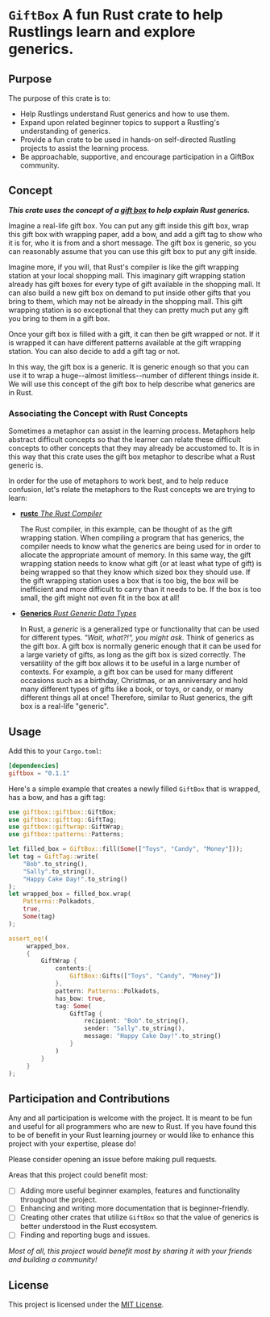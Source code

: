 # `GiftBox` A fun Rust crate to help Rustlings learn and explore generics.

## Purpose

The purpose of this crate is to:
* Help Rustlings understand Rust generics and how to use them.
* Expand upon related beginner topics to support a Rustling's understanding of generics.
* Provide a fun crate to be used in hands-on self-directed Rustling projects to assist the
learning process.
* Be approachable, supportive, and encourage participation in a GiftBox community.

## Concept

***This crate uses the concept of a
[gift box](https://en.wikipedia.org/wiki/Decorative_box#Gift_box) to help explain Rust
generics.***

Imagine a real-life gift box. You can put any gift inside this gift box, wrap this
gift box with wrapping paper, add a bow, and add a gift tag to show who it is for, who it is
from and a short message. The gift box is generic, so you can reasonably assume that you can use
this gift box to put any gift inside.

Imagine more, if you will, that Rust's compiler is like the gift wrapping station at your local
shopping mall. This imaginary gift wrapping station already has gift boxes for every type of
gift available in the shopping mall. It can also build a new gift box on demand to put inside
other gifts that you bring to them, which may not be already in the shopping mall. This gift
wrapping station is so exceptional that they can pretty much put any gift you bring to them in
a gift box.

Once your gift box is filled with a gift, it can then be gift wrapped or not. If it is wrapped
it can have different patterns available at the gift wrapping station. You can also decide to
add a gift tag or not.

In this way, the gift box is a generic. It is generic enough so that you can use it to wrap a
huge--almost limitless--number of different things inside it. We will use this concept of the
gift box to help describe what generics are in Rust.

### Associating the Concept with Rust Concepts

Sometimes a metaphor can assist in the learning process. Metaphors help abstract difficult
concepts so that the learner can relate these difficult concepts to other concepts that they may
already be accustomed to. It is in this way that this crate uses the gift box metaphor to
describe what a Rust generic is.

In order for the use of metaphors to work best, and to help reduce confusion, let's relate the
metaphors to the Rust concepts we are trying to learn:

* [**rustc** *The Rust Compiler*](https://doc.rust-lang.org/rustc/what-is-rustc.html)

    The Rust compiler, in this example, can be thought of as the gift wrapping station. When
    compiling a program that has generics, the compiler needs to know what the generics are
    being used for in order to allocate the appropriate amount of memory. In this same way, the
    gift wrapping station needs to know what gift (or at least what type of gift) is being
    wrapped so that they know which sized box they should use. If the gift wrapping station uses
    a box that is too big, the box will be inefficient and more difficult to carry than it needs
    to be. If the box is too small, the gift might not even fit in the box at all!

* [**Generics** *Rust Generic Data Types*](https://doc.rust-lang.org/book/ch10-01-syntax.html)

    In Rust, a *generic* is a generalized type or functionality that can be used for different
    types. *"Wait, what?!", you might ask.* Think of generics as the gift box. A gift box is
    normally generic enough that it can be used for a large variety of gifts, as long as the
    gift box is sized correctly. The versatility of the gift box allows it to be useful in a
    large number of contexts. For example, a gift box can be used for many different occasions
    such as a birthday, Christmas, or an anniversary and hold many different types of gifts like
    a book, or toys, or candy, or many different things all at once! Therefore, similar to Rust
    generics, the gift box is a real-life "generic".

## Usage

Add this to your `Cargo.toml`:

```toml
[dependencies]
giftbox = "0.1.1"
```

Here's a simple example that creates a newly filled `GiftBox` that is wrapped, has a bow, and has a gift tag:

```rust
use giftbox::giftbox::GiftBox;
use giftbox::gifttag::GiftTag;
use giftbox::giftwrap::GiftWrap;
use giftbox::patterns::Patterns;

let filled_box = GiftBox::fill(Some(["Toys", "Candy", "Money"]));
let tag = GiftTag::write(
    "Bob".to_string(),
    "Sally".to_string(),
    "Happy Cake Day!".to_string()
);
let wrapped_box = filled_box.wrap(
    Patterns::Polkadots,
    true,
    Some(tag)
);

assert_eq!(
     wrapped_box,
     {
         GiftWrap {
             contents:{
                 GiftBox::Gifts(["Toys", "Candy", "Money"])
             },
             pattern: Patterns::Polkadots,
             has_bow: true,
             tag: Some(
                 GiftTag {
                     recipient: "Bob".to_string(),
                     sender: "Sally".to_string(),
                     message: "Happy Cake Day!".to_string()
                 }
             )
         }
     }
);
```

## Participation and Contributions
Any and all participation is welcome with the project. It is meant to be fun and useful for all programmers who are new
to Rust. If you have found this to be of benefit in your Rust learning journey or would like to enhance this project 
with your expertise, please do!

Please consider opening an issue before making pull requests.

Areas that this project could benefit most:
- [ ] Adding more useful beginner examples, features and functionality throughout the project.
- [ ] Enhancing and writing more documentation that is beginner-friendly.
- [ ] Creating other crates that utilize `GiftBox` so that the value of generics is better understood in the Rust 
ecosystem.
- [ ] Finding and reporting bugs and issues.

*Most of all, this project would benefit most by sharing it with your friends and building a community!*

## License
This project is licensed under the [MIT License](https://opensource.org/licenses/MIT).